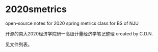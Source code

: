 # 2020smetrics
open-source  notes for 2020 spring metrics class for BS of NJU

开源的南大2020经济学院研一高级计量经济学笔记整理 created by C.D.N.

见文件列表。
